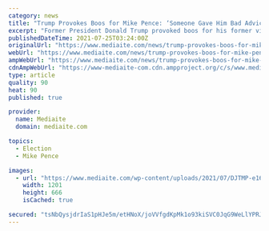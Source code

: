 ```yaml
---
category: news
title: "Trump Provokes Boos for Mike Pence: ‘Someone Gave Him Bad Advice’"
excerpt: "Former President Donald Trump provoked boos for his former vice president in Phoenix on Saturday, telling his audience \"someone gave him bad advice.\""
publishedDateTime: 2021-07-25T03:24:00Z
originalUrl: "https://www.mediaite.com/news/trump-provokes-boos-for-mike-pence-someone-gave-him-bad-advice/"
webUrl: "https://www.mediaite.com/news/trump-provokes-boos-for-mike-pence-someone-gave-him-bad-advice/"
ampWebUrl: "https://www.mediaite.com/news/trump-provokes-boos-for-mike-pence-someone-gave-him-bad-advice/amp/"
cdnAmpWebUrl: "https://www-mediaite-com.cdn.ampproject.org/c/s/www.mediaite.com/news/trump-provokes-boos-for-mike-pence-someone-gave-him-bad-advice/amp/"
type: article
quality: 90
heat: 90
published: true

provider:
  name: Mediaite
  domain: mediaite.com

topics:
  - Election
  - Mike Pence

images:
  - url: "https://www.mediaite.com/wp-content/uploads/2021/07/DJTMP-e1627180934102.jpg"
    width: 1201
    height: 666
    isCached: true

secured: "tsNbQysjdrIaS1pHJe5m/etHNoX/joVVfgdKpMk1o93kiSVC0JqG9WeLlYPRJ+VSuH0SF0drbYSBAmSsOe/yKVCH40c9GysPmLgDxVCv9azwq/4rsB0eHn6MkECNelpjYpIHD3UhaXeKxyauMztDzaJCFxFXtp1AqHK+RqrDVKXONyVzEFRW1iCeH2pFIjnyDhP/0U9XLywzM0bfR5VtFACrYb+fQJAcyHEZRVVbS0PjGouUbhHQEu5TBvANqeQeHWjxFQPvxZ06gRBQ3xpVeaPdx6/E9NsGb1CP4PmoEK46kuOBJznksCJHAVVtDgJPQfaaf1l9q2LFn0M4mzbyo3eEeAslWGT1cXNMocnT0rM=;WMwqa6TTP6ZNuq1orLOEsw=="
---
```


